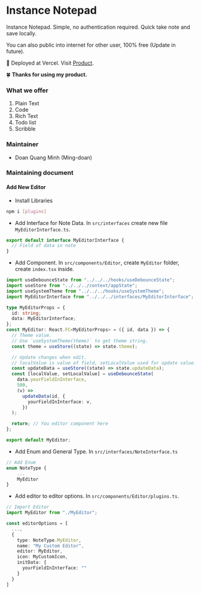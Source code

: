 # Instance Notepad

Instance Notepad. Simple, no authentication required. Quick take note and save locally.

You can also public into internet for other user, 100% free (Update in future).

🚀 Deployed at Vercel. Visit [Product](https://itnp.vercel.app).

🍀 **Thanks for using my product.**

### What we offer

1. Plain Text
2. Code
3. Rich Text
4. Todo list
5. Scribble

### Maintainer

- Doan Quang Minh (Ming-doan)

### Maintaining document

#### Add New Editor

- Install Libraries

```bash
npm i [plugins]
```

- Add Interface for Note Data. In `src/interfaces` create new file `MyEditorInterface.ts`.

```ts
export default interface MyEditorInterface {
  // Field of data in note
}
```

- Add Component. In `src/components/Editor`, create `MyEditor` folder, create `index.tsx` inside.

```ts
import useDebounceState from "../../../hooks/useDebounceState";
import useStore from "../../../context/appState";
import useSystemTheme from "../../../hooks/useSystemTheme";
import MyEditorInterface from "../../../interfaces/MyEditorInterface";

type MyEditorProps = {
  id: string;
  data: MyEditorInterface;
};
const MyEditor: React.FC<MyEditorProps> = ({ id, data }) => {
  // Theme value.
  // Use `useSystemTheme(theme)` to get theme string.
  const theme = useStore((state) => state.theme);

  // Update changes when edit.
  // localValue is value of field, setLocalValue used for update value.
  const updateData = useStore((state) => state.updateData);
  const [localValue, setLocalValue] = useDebounceState(
    data.yourFieldInInterface,
    500,
    (v) =>
      updateData(id, {
        yourFieldInInterface: v,
      })
  );

  return; // You editor component here
};

export default MyEditor;
```

- Add Enum and General Type. In `src/interfaces/NoteInterface.ts`

```ts
// Add Enum
enum NoteType {
    ...
    MyEditor
}
```

- Add editor to editor options. In `src/components/Editor/plugins.ts`.

```ts
// Import Editor
import MyEditor from "./MyEditor";

const editorOptions = [
  ...,
  {
    type: NoteType.MyEditor,
    name: "My Custom Editor",
    editor: MyEditor,
    icon: MyCustomIcon,
    initData: {
      yourFieldInInterface: ""
    }
  }
]
```
